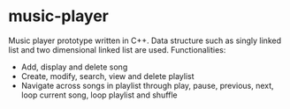 # music-player
Music player prototype written in C++. Data structure such as singly linked list and two dimensional linked list are used. 
Functionalities:
- Add, display and delete song
- Create, modify, search, view and delete playlist
- Navigate across songs in playlist through play, pause, previous, next, loop current song, loop playlist and shuffle 
